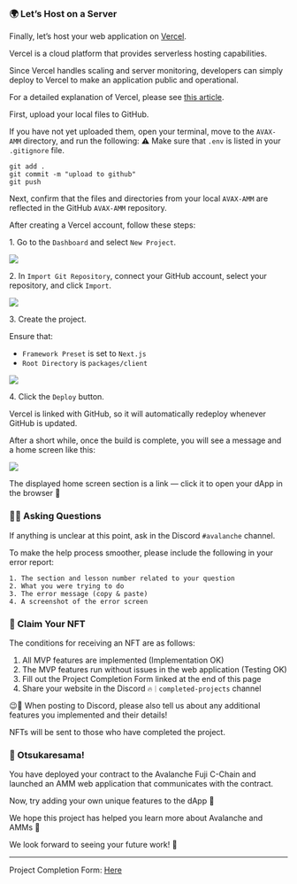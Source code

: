### 🌍 Let’s Host on a Server

Finally, let’s host your web application on [Vercel](https://vercel.com/).

Vercel is a cloud platform that provides serverless hosting capabilities.

Since Vercel handles scaling and server monitoring, developers can simply deploy to Vercel to make an application public and operational.

For a detailed explanation of Vercel, please see [this article](https://zenn.dev/lollipop_onl/articles/eoz-vercel-pricing-2020).

First, upload your local files to GitHub.

If you have not yet uploaded them, open your terminal, move to the `AVAX-AMM` directory, and run the following:
⚠️ Make sure that `.env` is listed in your `.gitignore` file.

```
git add .
git commit -m "upload to github"
git push
```

Next, confirm that the files and directories from your local `AVAX-AMM` are reflected in the GitHub `AVAX-AMM` repository.

After creating a Vercel account, follow these steps:

1\. Go to the `Dashboard` and select `New Project`.

![](/images/AVAX-AMM/section-4/4_1_1.png)

2\. In `Import Git Repository`, connect your GitHub account, select your repository, and click `Import`.

![](/images/AVAX-AMM/section-4/4_1_2.png)

3\. Create the project.

Ensure that:

- `Framework Preset` is set to `Next.js`
- `Root Directory` is `packages/client`

![](/images/AVAX-AMM/section-4/4_1_3.png)

4\. Click the `Deploy` button.

Vercel is linked with GitHub, so it will automatically redeploy whenever GitHub is updated.

After a short while, once the build is complete, you will see a message and a home screen like this:

![](/images/AVAX-AMM/section-4/4_1_4.png)

The displayed home screen section is a link — click it to open your dApp in the browser 🎉

### 🙋‍♂️ Asking Questions

If anything is unclear at this point, ask in the Discord `#avalanche` channel.

To make the help process smoother, please include the following in your error report:

```
1. The section and lesson number related to your question
2. What you were trying to do
3. The error message (copy & paste)
4. A screenshot of the error screen
```

### 🎫 Claim Your NFT

The conditions for receiving an NFT are as follows:

1. All MVP features are implemented (Implementation OK)
2. The MVP features run without issues in the web application (Testing OK)
3. Fill out the Project Completion Form linked at the end of this page
4. Share your website in the Discord `🔥｜completed-projects` channel

😉🎉 When posting to Discord, please also tell us about any additional features you implemented and their details!

NFTs will be sent to those who have completed the project.

### 🎉 Otsukaresama!

You have deployed your contract to the Avalanche Fuji C-Chain and launched an AMM web application that communicates with the contract.

Now, try adding your own unique features to the dApp 💪

We hope this project has helped you learn more about Avalanche and AMMs 🤗

We look forward to seeing your future work! 🚀

---

Project Completion Form: [Here](https://airtable.com/shrf1cCtTx0iQuszX)
